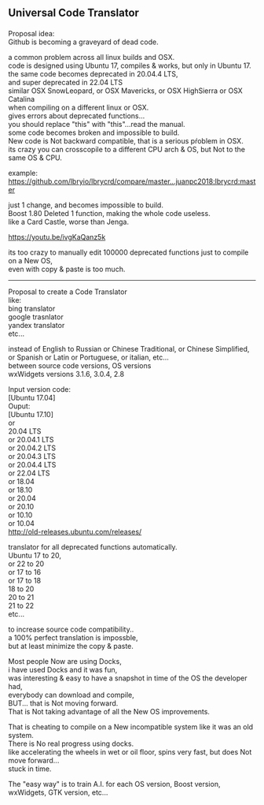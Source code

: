 ## Universal Code Translator</p>

Proposal idea: </br>
Github is becoming a graveyard of dead code. </p>

a common problem across all linux builds and OSX.</br>
code is designed using Ubuntu 17, compiles & works, but only in Ubuntu 17.</br>
the same code becomes deprecated in 20.04.4 LTS,</br>
and super deprecated in 22.04 LTS</br>
similar OSX SnowLeopard, or OSX Mavericks, or OSX HighSierra or OSX Catalina</br>
when compiling on a different linux or OSX.</br>
gives errors about deprecated functions...</br>
you should replace "this" with "this"...read the manual.</br>
some code becomes broken and impossible to build. </br>
New code is Not backward compatible, that is a serious pŕoblem in OSX.</br>
its crazy you can crosscopile to a different CPU arch & OS, but Not to the same OS & CPU.</p>

example:</br>
https://github.com/lbryio/lbrycrd/compare/master...juanpc2018:lbrycrd:master </p>

just 1 change, and becomes impossible to build. </br>
Boost 1.80 Deleted 1 function, making the whole code useless. </br>
like a Card Castle, worse than Jenga.</p>

https://youtu.be/ivgKaQanz5k </p>

its too crazy to manually edit 100000 deprecated functions just to compile on a New OS,</br>
even with copy & paste is too much.</p>

------

Proposal to create a Code Translator</br>
like:</br>
bing translator</br>
google trasnlator</br>
yandex translator</br>
etc...</p>

instead of English to Russian or Chinese Traditional, or Chinese Simplified, or Spanish or Latin or Portuguese, or italian, etc...</br>
between source code versions, OS versions</br>
wxWidgets versions 3.1.6, 3.0.4, 2.8</p>

Input version code:</br>
[Ubuntu 17.04]</br>
Ouput:</br>
[Ubuntu 17.10]</br>
or</br>
20.04 LTS</br>
or 20.04.1 LTS</br>
or 20.04.2 LTS</br>
or 20.04.3 LTS</br>
or 20.04.4 LTS</br>
or 22.04 LTS</br>
or 18.04</br>
or 18.10</br>
or 20.04</br>
or 20.10</br>
or 10.10</br>
or 10.04</br>
http://old-releases.ubuntu.com/releases/ </p>

translator for all deprecated functions automatically.</br>
Ubuntu 17 to 20,</br>
or 22 to 20</br>
or 17 to 16</br>
or 17 to 18</br>
18 to 20</br>
20 to 21</br>
21 to 22</br>
etc...</p>

to increase source code compatibility..</br>
a 100% perfect translation is impossble,</br>
but at least minimize the copy & paste.</p>

Most people Now are using Docks,</br>
i have used Docks and it was fun, </br>
was interesting & easy to have a snapshot in time of the OS the developer had, </br>
everybody can download and compile,</br>
BUT... that is Not moving forward.</br>
That is Not taking advantage of all the New OS improvements.</p>
That is cheating to compile on a New incompatible system like it was an old system.</br>
There is No real progress using docks.</br>
like accelerating the wheels in wet or oil floor, spins very fast, but does Not move forward...</br>
stuck in time.</p>

The "easy way" is to train A.I. for each OS version, Boost version, wxWidgets, GTK version, etc...

